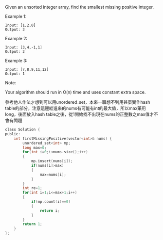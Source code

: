 Given an unsorted integer array, find the smallest missing positive integer.

Example 1:
```
Input: [1,2,0]
Output: 3
```
Example 2:
```
Input: [3,4,-1,1]
Output: 2
```
Example 3:
```
Input: [7,8,9,11,12]
Output: 1
```
Note:

Your algorithm should run in O(n) time and uses constant extra space.

參考他人作法才想到可以用unordered_set，本來一職想不到用甚麼實作hash table的部分，注意這邊給進來的nums有可能有int的最大值，所以max藥用long，後面放入hash table之後，從1開始找不出現在nums的正整數之max值才不會有問題



```c
class Solution {
public:
    int firstMissingPositive(vector<int>& nums) {
        unordered_set<int> mp;
        long max=0;
        for(int i=0;i<nums.size();i++)
        {
            mp.insert(nums[i]);
            if(nums[i]>max)
            {
                max=nums[i];
            }
        }
        int re=1;
        for(int i=1;i<=max+1;i++)
        {
            if(mp.count(i)==0)
            {
                return i;
            }
        }
        return 1;
    }
};
```
